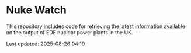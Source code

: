 # Nuke Watch

This repository includes code for retrieving the latest information available on the output of EDF nuclear power plants in the UK.

Last updated: 2025-08-26 04:19